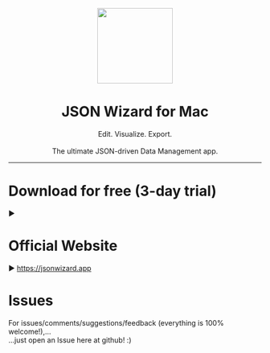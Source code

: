 <p align=center>
  <img height="150px" src="https://github.com/enSili-co/json wizard/raw/main/images/logo.png"/>
</p>
<h1 align=center>JSON Wizard for Mac</h1>
<p align=center>
  Edit. Visualize. Export.<br><br>The ultimate JSON-driven Data Management app.
</p>


---

# Download for free (3-day trial)

▶︎ 

# Official Website

▶︎ https://jsonwizard.app

# Issues

For issues/comments/suggestions/feedback (everything is 100% welcome!),...    
...just open an Issue here at github! :)
